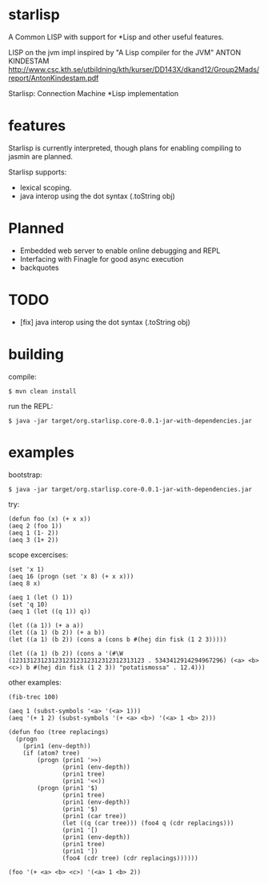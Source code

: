 starlisp
========

A Common LISP with support for *Lisp and other useful features.

LISP on the jvm impl inspired by "A Lisp compiler for the JVM" ANTON KINDESTAM
  http://www.csc.kth.se/utbildning/kth/kurser/DD143X/dkand12/Group2Mads/report/AntonKindestam.pdf

Starlisp: Connection Machine *Lisp implementation

features
========

Starlisp is currently interpreted, though plans for enabling compiling to jasmin are planned.

Starlisp supports:

* lexical scoping.
* java interop using the dot syntax (.toString obj)

Planned
=======

* Embedded web server to enable online debugging and REPL
* Interfacing with Finagle for good async execution
* backquotes

TODO
====

* [fix] java interop using the dot syntax (.toString obj)

building
========

compile:

    $ mvn clean install

run the REPL:

    $ java -jar target/org.starlisp.core-0.0.1-jar-with-dependencies.jar

examples
========

bootstrap:

    $ java -jar target/org.starlisp.core-0.0.1-jar-with-dependencies.jar

try:

    (defun foo (x) (+ x x))
    (aeq 2 (foo 1))
    (aeq 1 (1- 2))
    (aeq 3 (1+ 2))

scope excercises:

    (set 'x 1)
    (aeq 16 (progn (set 'x 8) (+ x x)))
    (aeq 8 x)
    
    (aeq 1 (let () 1))
    (set 'q 10)
    (aeq 1 (let ((q 1)) q))

    (let ((a 1)) (+ a a))
    (let ((a 1) (b 2)) (+ a b))
    (let ((a 1) (b 2)) (cons a (cons b #(hej din fisk (1 2 3)))))
    
    (let ((a 1) (b 2)) (cons a '(#\W (1231312312312312312312312312312313123 . 5343412914294967296) (<a> <b> <c>) b #(hej din fisk (1 2 3)) "potatismossa" . 12.4)))
   
other examples:
   
    (fib-trec 100)

    (aeq 1 (subst-symbols '<a> '(<a> 1)))
    (aeq '(+ 1 2) (subst-symbols '(+ <a> <b>) '(<a> 1 <b> 2)))

    (defun foo (tree replacings)
      (progn
        (prin1 (env-depth))
        (if (atom? tree)
            (progn (prin1 '>>)
                   (prin1 (env-depth))
                   (prin1 tree)
                   (prin1 '<<))
            (progn (prin1 '$)
                   (prin1 tree)
                   (prin1 (env-depth))
                   (prin1 '$)
                   (prin1 (car tree))
                   (let ((q (car tree))) (foo4 q (cdr replacings)))
                   (prin1 '[)
                   (prin1 (env-depth))
                   (prin1 tree)
                   (prin1 '])
                   (foo4 (cdr tree) (cdr replacings))))))
    
    (foo '(+ <a> <b> <c>) '(<a> 1 <b> 2))

    

